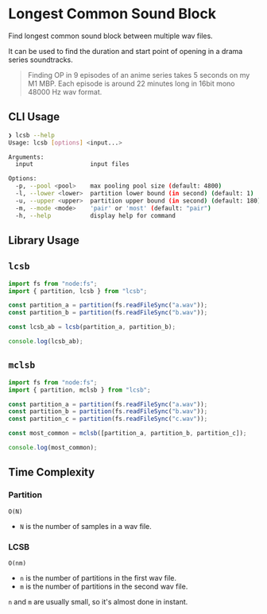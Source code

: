 # Longest Common Sound Block

Find longest common sound block between multiple wav files.

It can be used to find the duration and start point of opening in a drama series soundtracks.

> Finding OP in 9 episodes of an anime series takes 5 seconds on my M1 MBP. Each episode is around 22 minutes long in 16bit mono 48000 Hz wav format.

## CLI Usage

```sh
❯ lcsb --help
Usage: lcsb [options] <input...>

Arguments:
  input                input files

Options:
  -p, --pool <pool>    max pooling pool size (default: 4800)
  -l, --lower <lower>  partition lower bound (in second) (default: 1)
  -u, --upper <upper>  partition upper bound (in second) (default: 180)
  -m, --mode <mode>    'pair' or 'most' (default: "pair")
  -h, --help           display help for command
```

## Library Usage

## `lcsb`

```ts
import fs from "node:fs";
import { partition, lcsb } from "lcsb";

const partition_a = partition(fs.readFileSync("a.wav"));
const partition_b = partition(fs.readFileSync("b.wav"));

const lcsb_ab = lcsb(partition_a, partition_b);

console.log(lcsb_ab);
```

## `mclsb`

```ts
import fs from "node:fs";
import { partition, mclsb } from "lcsb";

const partition_a = partition(fs.readFileSync("a.wav"));
const partition_b = partition(fs.readFileSync("b.wav"));
const partition_c = partition(fs.readFileSync("c.wav"));

const most_common = mclsb([partition_a, partition_b, partition_c]);

console.log(most_common);
```

## Time Complexity

### Partition

`O(N)`

- `N` is the number of samples in a wav file.

### LCSB

`O(nm)`

- `n` is the number of partitions in the first wav file.
- `m` is the number of partitions in the second wav file.

`n` and `m` are usually small, so it's almost done in instant.
